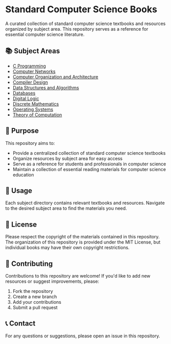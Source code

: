 # Standard Computer Science Books

A curated collection of standard computer science textbooks and resources organized by subject area. This repository serves as a reference for essential computer science literature.

## 📚 Subject Areas

- [C Programming](C%20Programming/)
- [Computer Networks](Computer%20Networks/)
- [Computer Organization and Architecture](Computer%20Organization%20and%20Architecture/)
- [Compiler Design](Compiler%20Design/)
- [Data Structures and Algorithms](Data%20Structures%20and%20Algorithms/)
- [Databases](Databases/)
- [Digital Logic](Digital%20Logic/)
- [Discrete Mathematics](Discrete%20Mathematics/)
- [Operating Systems](Operating%20Systems/)
- [Theory of Computation](Theory%20of%20Computation/)

## 🎯 Purpose

This repository aims to:

- Provide a centralized collection of standard computer science textbooks
- Organize resources by subject area for easy access
- Serve as a reference for students and professionals in computer science
- Maintain a collection of essential reading materials for computer science education

## 📖 Usage

Each subject directory contains relevant textbooks and resources. Navigate to the desired subject area to find the materials you need.

## 📜 License

Please respect the copyright of the materials contained in this repository. The organization of this repository is provided under the MIT License, but individual books may have their own copyright restrictions.

## 🤝 Contributing

Contributions to this repository are welcome! If you'd like to add new resources or suggest improvements, please:

1. Fork the repository
2. Create a new branch
3. Add your contributions
4. Submit a pull request

## 📞 Contact

For any questions or suggestions, please open an issue in this repository.
